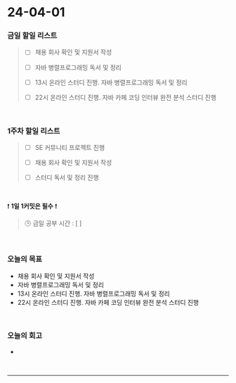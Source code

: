 # 24-04-01
### 금일 할일 리스트
> - [ ]  채용 회사 확인 및 지원서 작성
>
> - [ ]  자바 병렬프로그래밍 독서 및 정리
>
> - [ ]  13시 온라인 스터디 진행. 자바 병렬프로그래밍 독서 및 정리
>
> - [ ]  22시 온라인 스터디 진행. 자바 카페 코딩 인터뷰 완전 분석 스터디 진행

<br/>

### 1주차 할일 리스트  
> - [ ]  SE 커뮤니티 프로젝트 진행
>
> - [ ]  채용 회사 확인 및 지원서 작성
>
> - [ ]  스터디 독서 및 정리 진행

<br/>

❗ **1일 1커밋은 필수** ❗
> 🕒 금일 공부 시간 : [  ]

<br/>

### 오늘의 목표
- 채용 회사 확인 및 지원서 작성
- 자바 병렬프로그래밍 독서 및 정리
- 13시 온라인 스터디 진행. 자바 병렬프로그래밍 독서 및 정리
- 22시 온라인 스터디 진행. 자바 카페 코딩 인터뷰 완전 분석 스터디 진행

<br>

### 오늘의 회고
- 


<br/>

------------  
